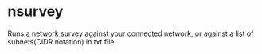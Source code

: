 # nsurvey
Runs a network survey against your connected network, or against a list of subnets(CIDR notation) in txt file.
